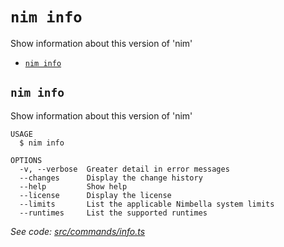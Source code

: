 `nim info`
==========

Show information about this version of 'nim'

* [`nim info`](#nim-info)

## `nim info`

Show information about this version of 'nim'

```
USAGE
  $ nim info

OPTIONS
  -v, --verbose  Greater detail in error messages
  --changes      Display the change history
  --help         Show help
  --license      Display the license
  --limits       List the applicable Nimbella system limits
  --runtimes     List the supported runtimes
```

_See code: [src/commands/info.ts](https://github.com/nimbella/nimbella-cli/blob/v1.9.3/src/commands/info.ts)_
